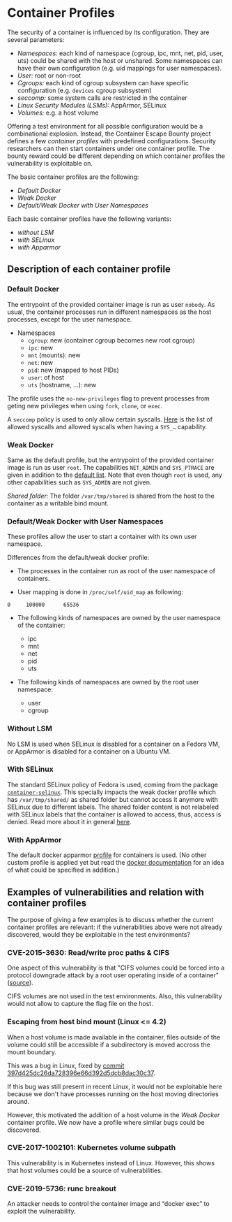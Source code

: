 # Container Profiles

The security of a container is influenced by its configuration. They are
several parameters:

- *Namespaces:* each kind of namespace (cgroup, ipc, mnt, net, pid, user, uts)
  could be shared with the host or unshared. Some namespaces can have their own
  configuration (e.g. uid mappings for user namespaces).
- *User:* root or non-root
- *Cgroups:* each kind of cgroup subsystem can have specific configuration
  (e.g. `devices` cgroup subsystem)
- *seccomp:* some system calls are restricted in the container
- *Linux Security Modules (LSMs):* AppArmor, SELinux
- *Volumes:* e.g. a host volume

Offering a test environment for all possible configuration would be a
combinational explosion. Instead, the Container Escape Bounty project defines a
few _container profiles_ with predefined configurations. Security researchers
can then start containers under one container profile. The bounty reward could
be different depending on which container profiles the vulnerability is
exploitable on.

The basic container profiles are the following:
- *Default Docker*
- *Weak Docker*
- *Default/Weak Docker with User Namespaces*

Each basic container profiles have the following variants:
- *without LSM*
- *with SELinux*
- *with Apparmor*

## Description of each container profile

### Default Docker

The entrypoint of the provided container image is run as user `nobody`.
As usual, the container processes run in different namespaces as the host processes,
except for the user namespace.

- Namespaces
  - `cgroup`: new (container cgroup becomes new root cgroup)
  - `ipc`: new
  - `mnt` (mounts): new
  - `net`: new
  - `pid`: new (mapped to host PIDs)
  - `user`: of host
  - `uts` (hostname, …): new

The profile uses the `no-new-privileges` flag to prevent processes from geting
new privileges when using `fork`, `clone`, or `exec`.

A `seccomp` policy is used to only allow certain syscalls.
[Here](https://github.com/moby/moby/blob/238f8eaa31aa74be843c81703fabf774863ec30c/profiles/seccomp/default.json)
is the list of allowed syscalls and allowed syscalls when having a `SYS_…` capability.

### Weak Docker

Same as the default profile, but the entrypoint of the provided container image is run as user `root`.
The capabilities `NET_ADMIN` and `SYS_PTRACE` are given in addition to the
[default list](https://docs.docker.com/engine/reference/run/#runtime-privilege-and-linux-capabilities).
Note that even though `root` is used, any other capabilities such as `SYS_ADMIN` are not given.

*Shared folder:* The folder `/var/tmp/shared` is shared from the host to the container as a writable bind mount.

### Default/Weak Docker with User Namespaces

These profiles allow the user to start a container with its own user namespace.

Differences from the default/weak docker profile:

* The processes in the container run as root of the user namespace of containers.

* User mapping is done in `/proc/self/uid_map` as following:

```
0     100000      65536
```

* The following kinds of namespaces are owned by the user namespace of the container:

  - ipc
  - mnt
  - net
  - pid
  - uts

* The following kinds of namespaces are owned by the root user namespace:

  - user
  - cgroup


### Without LSM

No LSM is used when SELinux is disabled for a container on a Fedora VM,
or AppArmor is disabled for a container on a Ubuntu VM.

### With SELinux

The standard SELinux policy of Fedora is used, coming from
the package [`container-selinux`](https://github.com/containers/container-selinux).
This specially impacts the weak docker profile which has
`/var/tmp/shared/` as shared folder but cannot access it anymore
with SELinux due to different labels.
The shared folder content is not relabeled with SELinux labels that the container is
allowed to access, thus, access is denied.
Read more about it in general [here](https://www.projectatomic.io/docs/docker-and-selinux/).

### With AppArmor

The default docker apparmor [profile](https://github.com/docker/docker-ce/blob/master/components/engine/profiles/apparmor/template.go)
for containers is used.
(No other custom profile is applied yet but read the [docker documentation](https://docs.docker.com/engine/security/apparmor/)
for an idea of what could be specified in addition.)

## Examples of vulnerabilities and relation with container profiles

The purpose of giving a few examples is to discuss whether the current
container profiles are relevant: if the vulnerabilities above were not already
discovered, would they be exploitable in the test environments?

### CVE-2015-3630: Read/write proc paths & CIFS

One aspect of this vulnerability is that "CIFS volumes could be forced into a
protocol downgrade attack by a root user operating inside of a container"
([source](https://packetstormsecurity.com/files/131835/Docker-Privilege-Escalation-Information-Disclosure.html)).

CIFS volumes are not used in the test environments. Also, this vulnerability
would not allow to capture the flag file on the host.

### Escaping from host bind mount (Linux <= 4.2)

When a host volume is made available in the container, files outside of the
volume could still be accessible if a subdirectory is moved accross the mount
boundary.

This was a bug in Linux, fixed by [commit 397d425dc26da728396e66d392d5dcb8dac30c37](https://git.kernel.org/pub/scm/linux/kernel/git/torvalds/linux.git/commit/?id=397d425dc26da728396e66d392d5dcb8dac30c37).

If this bug was still present in recent Linux, it would not be exploitable here
because we don't have processes running on the host moving directories around.

However, this motivated the addition of a host volume in the _Weak Docker_
container profile. We now have a profile where similar bugs could be discovered.

### CVE-2017-1002101: Kubernetes volume subpath

This vulnerability is in Kubernetes instead of Linux. However, this shows that
host volumes could be a source of vulnerabilities.

### CVE-2019-5736: runc breakout

An attacker needs to control the container image and “docker exec” to exploit
the vulnerability.

